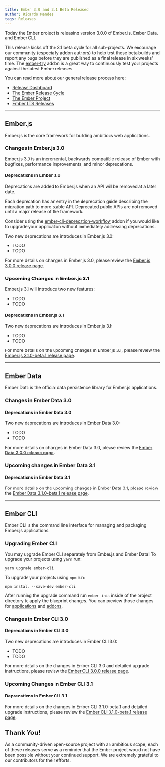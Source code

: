 ```yaml
---
title: Ember 3.0 and 3.1 Beta Released
author: Ricardo Mendes
tags: Releases
---
```


Today the Ember project is releasing version 3.0.0 of Ember.js, Ember Data, and Ember CLI.

This release kicks off the 3.1 beta cycle for all sub-projects. We encourage our
community (especially addon authors) to help test these beta builds and report
any bugs before they are published as a final release in six weeks' time. The
[ember-try](https://github.com/ember-cli/ember-try) addon is a great way to
continuously test your projects against the latest Ember releases.

You can read more about our general release process here:

- [Release Dashboard](http://emberjs.com/builds/)
- [The Ember Release Cycle](http://emberjs.com/blog/2013/09/06/new-ember-release-process.html)
- [The Ember Project](http://emberjs.com/blog/2015/06/16/ember-project-at-2-0.html)
- [Ember LTS Releases](http://emberjs.com/blog/2016/02/25/announcing-embers-first-lts.html)

---

## Ember.js

Ember.js is the core framework for building ambitious web applications.

### Changes in Ember.js 3.0

Ember.js 3.0 is an incremental, backwards compatible release of Ember with
bugfixes, performance improvements, and minor deprecations.

#### Deprecations in Ember 3.0

Deprecations are added to Ember.js when an API will be removed at a later date.

Each deprecation has an entry in the deprecation guide describing the migration
path to more stable API. Deprecated public APIs are not removed until a major
release of the framework.

Consider using the
[ember-cli-deprecation-workflow](https://github.com/mixonic/ember-cli-deprecation-workflow)
addon if you would like to upgrade your application without immediately addressing
deprecations.

Two new deprecations are introduces in Ember.js 3.0:

* TODO
* TODO

For more details on changes in Ember.js 3.0, please review the
[Ember.js 3.0.0 release page](https://github.com/emberjs/ember.js/releases/tag/v3.0.0).

### Upcoming Changes in Ember.js 3.1

Ember.js 3.1 will introduce two new features:

* TODO
* TODO

#### Deprecations in Ember.js 3.1

Two new deprecations are introduces in Ember.js 3.1:

* TODO
* TODO

For more details on the upcoming changes in Ember.js 3.1, please review the
[Ember.js 3.1.0-beta.1 release page](https://github.com/emberjs/ember.js/releases/tag/v3.1.0-beta.1).

---

## Ember Data

Ember Data is the official data persistence library for Ember.js applications.

### Changes in Ember Data 3.0

#### Deprecations in Ember Data 3.0

Two new deprecations are introduces in Ember Data 3.0:

* TODO
* TODO

For more details on changes in Ember Data 3.0, please review the
[Ember Data 3.0.0 release page](https://github.com/emberjs/data/releases/tag/v3.0.0).


### Upcoming changes in Ember Data 3.1


#### Deprecations in Ember Data 3.1

For more details on the upcoming changes in Ember Data 3.1, please review the
[Ember Data 3.1.0-beta.1 release page](https://github.com/emberjs/data/releases/tag/v3.1.0-beta.1).

---

## Ember CLI

Ember CLI is the command line interface for managing and packaging Ember.js
applications.

### Upgrading Ember CLI

You may upgrade Ember CLI separately from Ember.js and Ember Data! To upgrade
your projects using `yarn` run:

```
yarn upgrade ember-cli
```

To upgrade your projects using `npm` run:

```
npm install --save-dev ember-cli
```

After running the
upgrade command run `ember init` inside of the project directory to apply the
blueprint changes. You can preview those changes for [applications](https://github.com/ember-cli/ember-new-output/compare/v3.-1.0...v3.0.0)
and [addons](https://github.com/ember-cli/ember-addon-output/compare/v3.-1.0...v3.0.0).

### Changes in Ember CLI 3.0

#### Deprecations in Ember CLI 3.0

Two new deprecations are introduces in Ember CLI 3.0:

* TODO
* TODO

For more details on the changes in Ember CLI 3.0 and detailed upgrade
instructions, please review the [Ember CLI  3.0.0 release page](https://github.com/ember-cli/ember-cli/releases/tag/v3.0.0).

### Upcoming Changes in Ember CLI 3.1

#### Deprecations in Ember CLI 3.1

For more details on the changes in Ember CLI 3.1.0-beta.1 and detailed upgrade
instructions, please review the [Ember CLI 3.1.0-beta.1 release page](https://github.com/ember-cli/ember-cli/releases/tag/v3.1.0-beta.1).

## Thank You!

As a community-driven open-source project with an ambitious scope, each of
these releases serve as a reminder that the Ember project would not have been
possible without your continued support. We are extremely grateful to our
contributors for their efforts.